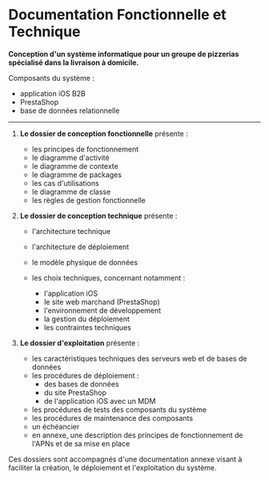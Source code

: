 # Documentation Fonctionnelle et Technique



**Conception d'un système informatique pour un groupe de pizzerias spécialisé dans la livraison à domicile.**



Composants du système :

+ application iOS B2B
+ PrestaShop
+ base de données relationnelle





---



1. **Le dossier de conception fonctionnelle** présente :

   + les principes de fonctionnement
   + le diagramme d'activité
   + le diagramme de contexte
   + le diagramme de packages
   + les cas d'utilisations
   + le diagramme de classe
   + les règles de gestion fonctionnelle

2. **Le dossier de conception technique** présente :

   + l'architecture technique

   + l'architecture de déploiement

   + le modèle physique de données

   + les choix techniques, concernant notamment :

     + l'application iOS
     + le site web marchand (PrestaShop)
     + l'environnement de développement
     + la gestion du déploiement
     + les contraintes techniques

3. **Le dossier d'exploitation** présente :

   + les caractéristiques techniques des serveurs web et de bases de données
   + les procédures de déploiement :
     + des bases de données
     + du site PrestaShop
     + de l'application iOS avec un MDM
   + les procédures de tests des composants du système
   + les procédures de maintenance des composants
   + un échéancier
   + en annexe, une description des principes de fonctionnement de l'APNs et de sa mise en place



Ces dossiers sont accompagnés d'une documentation annexe visant à faciliter la création, le déploiement et l'exploitation du système.